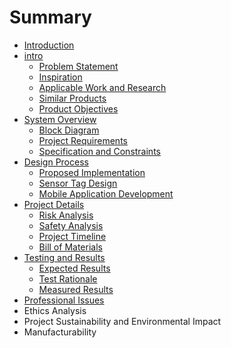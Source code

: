 # Summary

* [Introduction](README.md)
* [intro](chap1/intro.md)
   * [Problem Statement](chap1/intro_a.md)
   * [Inspiration](chap1/intro_b.md)
   * [Applicable Work and Research](chap1/intro_c.md)
   * [Similar Products](chap1/intro_d.md)
   * [Product Objectives](chap1/intro_e.md)
* [System Overview](chap2/sys.md)
   * [Block Diagram](chap2/sys_a.md)
   * [Project Requirements](chap2/sys_b.md)
   * [Specification and Constraints](chap2/sys_c.md)
* [Design Process](chap3/des.md)
   * [Proposed Implementation](chap3/des_a.md)
   * [Sensor Tag Design](chap3/des_b.md)
   * [Mobile Application Development](chap3/des_c.md)
* [Project Details](chap4/details.md)
   * [Risk Analysis](chap4/details_a.md)
   * [Safety Analysis](chap4/details_b.md)
   * [Project Timeline](details_c.md)
   * [Bill of Materials](chap4/details_d.md)
* [Testing and Results](chap5/test.md)
   * [Expected Results](chap5/test_a.md)
   * [Test Rationale](chap5/test_b.md)
   * [Measured Results](chap5/test_c.md)
* [Professional Issues](chap6/issues.md)
* Ethics Analysis
* Project Sustainability and Environmental Impact
* Manufacturability


